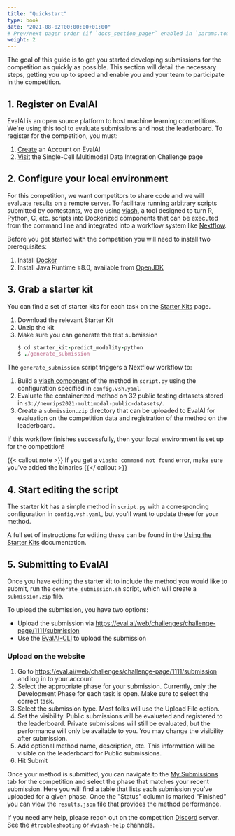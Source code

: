 ```yaml
---
title: "Quickstart"
type: book
date: "2021-08-02T00:00:00+01:00"
# Prev/next pager order (if `docs_section_pager` enabled in `params.toml`)
weight: 2
---
```


The goal of this guide is to get you started developing submissions for the competition as quickly as possible. This section will detail the necessary steps, getting you up to speed and enable you and your team to participate in the competition. 

## 1. Register on EvalAI

EvalAI is an open source platform to host machine learning competitions. We're using this tool to evaluate submissions and host the leaderboard. To register for the competition, you must:

1. [Create](https://eval.ai/auth/signup) an Account on EvalAI
2. [Visit](https://eval.ai/web/challenges/challenge-page/1111/overview) the Single-Cell Multimodal Data Integration Challenge page

## 2. Configure your local environment

For this competition, we want competitors to share code and we will evaluate results on a remote server. To facilitate running arbitrary scripts submitted by contestants, we are using [viash](https://viash.io), a tool designed to turn R, Python, C, etc. scripts into Dockerized components that can be executed from the command line and integrated into a workflow system like [Nextflow](https://www.nextflow.io/).

Before you get started with the competition you will need to install two prerequisites:

1. Install [Docker](https://docs.docker.com/get-docker/)
2. Install Java Runtime ≥8.0, available from [OpenJDK](https://adoptopenjdk.net/?variant=openjdk11&jvmVariant=hotspot)

## 3. Grab a starter kit

You can find a set of starter kits for each task on the [Starter Kits](/neurips_docs/submission/starter_kits/) page.

1. Download the relevant Starter Kit
2. Unzip the kit
3. Make sure you can generate the test submission
    ```ruby
    $ cd starter_kit-predict_modality-python
    $ ./generate_submission
    ```  

The `generate_submission` script triggers a Nextflow workflow to:
1. Build a [viash component](https://viash.io/docs/getting_started/what_is_a_viash_component/) of the method in `script.py` using the configuration specified in `config.vsh.yaml`.
2. Evaluate the containerized method on 32 public testing datasets stored in `s3://neurips2021-multimodal-public-datasets/`.
3. Create a `submission.zip` directory that can be uploaded to EvalAI for evaluation on the competition data and registration of the method on the leaderboard.

If this workflow finishes successfully, then your local environment is set up for the competition!

{{< callout note >}}
If you get a `viash: command not found` error, make sure you've added the binaries
{{</ callout >}}

## 4. Start editing the script

The starter kit has a simple method in `script.py` with a corresponding configuration in `config.vsh.yaml`, but you'll want to update these for your method.

A full set of instructions for editing these can be found in the [Using the Starter Kits](/neurips_docs/submission/starter_kits/) documentation.

## 5. Submitting to EvalAI

Once you have editing the starter kit to include the method you would like to submit, run the `generate_submission.sh` script, which will create a `submission.zip` file.

To upload the submission, you have two options:
* Upload the submission via https://eval.ai/web/challenges/challenge-page/1111/submission
* Use the [EvalAI-CLI](https://github.com/Cloud-CV/evalai-cli) to upload the submission

### Upload on the website

1. Go to  https://eval.ai/web/challenges/challenge-page/1111/submission and log in to your account
2. Select the appropriate phase for your submission. Currently, only the Development Phase for each task is open. Make sure to select the correct task.
3. Select the submission type. Most folks will use the Upload File option.
4. Set the visibility. Public submissions will be evaluated and registered to the leaderboard. Private submissions will still be evaluated, but the performance will only be available to you. You may change the visibility after submission.
5. Add optional method name, description, etc. This information will be visible on the leaderboard for Public submissions.
6. Hit Submit

Once your method is submitted, you can navigate to the [My Submissions](https://eval.ai/web/challenges/challenge-page/1111/my-submission) tab for the competition and select the phase that matches your recent submission. Here you will find a table that lists each submission you've uploaded for a given phase. Once the "Status" column is marked "Finished" you can view the `results.json` file that provides the method performance.

If you need any help, please reach out on the competition [Discord](https://discord.gg/Q3RKGMGD3E) server. See the `#troubleshooting` or `#viash-help` channels.
